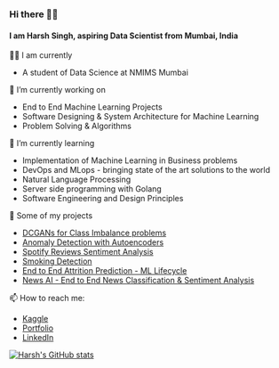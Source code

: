 ### Hi there ✌🏻
#### I am Harsh Singh, aspiring Data Scientist from Mumbai, India

👨‍💻 I am currently
* A student of Data Science at NMIMS Mumbai

🔭 I’m currently working on
* End to End Machine Learning Projects
* Software Designing & System Architecture for Machine Learning
* Problem Solving & Algorithms

🌱 I’m currently learning
* Implementation of Machine Learning in Business problems
* DevOps and MLops - bringing state of the art solutions to the world
* Natural Language Processing 
* Server side programming with Golang
* Software Engineering and Design Principles

📖 Some of my projects
* <a href="https://github.com/AarnoStormborn/GenerativeAdversarialNetwork">DCGANs for Class Imbalance problems</a>
* <a href="https://github.com/AarnoStormborn/anomaly-detection-with-autoencoder">Anomaly Detection with Autoencoders</a>
* <a href="https://github.com/AarnoStormborn/spotifysentimentanalysis">Spotify Reviews Sentiment Analysis</a>
* <a href="https://github.com/AarnoStormborn/Smoking-Detection">Smoking Detection</a>
* <a href="https://github.com/AarnoStormborn/Attrition-Prediction">End to End Attrition Prediction - ML Lifecycle</a>
* <a href="https://github.com/AarnoStormborn/newsAi">News AI - End to End News Classification & Sentiment Analysis</a>

📫 How to reach me:
* <a href="https://www.kaggle.com/harshsingh2209">Kaggle</a>
* <a href="https://www.harshsingh.tech/">Portfolio</a>
* <a href="https://www.linkedin.com/in/harsh-singh-4428241b4/">LinkedIn</a>

[![Harsh's GitHub stats](https://github-readme-stats.vercel.app/api?username=AarnoStormborn&theme=radical)](https://github.com/AarnoStormborn/github-readme-stats)
